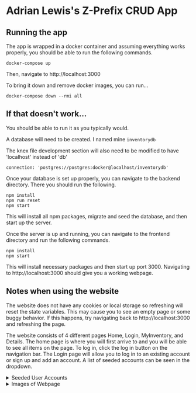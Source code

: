 # Adrian Lewis's Z-Prefix CRUD App

## Running the app
The app is wrapped in a docker container and assuming everything works properly, you should be able to run the following commands.

`docker-compose up`

Then, navigate to http://localhost:3000

To bring it down and remove docker images, you can run...

`docker-compose down --rmi all`

## If that doesn't work...
You should be able to run it as you typically would. 

A database will need to be created. I named mine `inventorydb`

The knex file development section will also need to be modified to have 'localhost' instead of 'db'

`connection: 'postgres://postgres:docker@localhost/inventorydb'`

Once your database is set up properly, you can navigate to the backend directory. There you should run the following.

```
npm install
npm run reset
npm start
```

This will install all npm packages, migrate and seed the database, and then start up the server.

Once the server is up and running, you can navigate to the frontend directory and run the following commands.

```
npm install
npm start
```

This will install necessary packages and then start up port 3000. Navigating to http://localhost:3000 should give you a working webpage.

## Notes when using the website
The website does not have any cookies or local storage so refreshing will reset the state variables. This may cause you to see an empty page or some buggy behavior. If this happens, try navigating back to http://localhost:3000 and refreshing the page.

The website consists of 4 different pages Home, Login, MyInventory, and Details. The home page is where you will first arrive to and you will be able to see all items on the page. To log in, click the log in button on the navigation bar. The Login page will allow you to log in to an existing account or sign up and add an account. A list of seeded accounts can be seen in the dropdown.

<details>
<summary>Seeded User Accounts</summary>
<br>
  Adrian Lewis 
    username: 'abc'
    password: '123'
  {first_name: 'Joe', last_name: 'Shmoe', username: null, password: null},
  {first_name: 'Slim', last_name: 'Shady', username: 'def', password: '123'},
  {first_name: 'Lady Emilia Von Eldritch', last_name: 'the 17th', username: 'ghi', password: '123'},
  {first_name: 'Random', last_name: 'Person', username: 'jkl', password: '123'},
  {first_name: 'Random', last_name: 'Person', username: 'mno', password: '123'},
  {first_name: 'Random', last_name: 'Person', username: 'pqr', password: '123'},
  {first_name: 'Random', last_name: 'Person', username: 'stu', password: '123'},
  {first_name: 'Random', last_name: 'Person', username: 'vwx', password: '123'},
  {first_name: 'Random', last_name: 'Person', username: 'yz', password: '123'},
  
</details>


<details>
<summary>Images of Webpage</summary>
<br>
  Home Page:

  Login Page:
  
  MyInventory Page:
  
  Details Page:
  
  Edit on Details Page:
  
</details>
  
  
